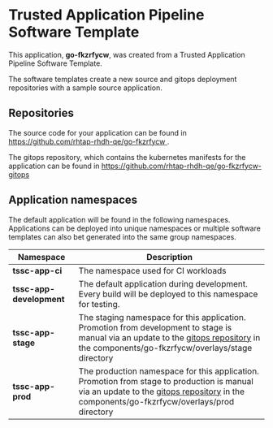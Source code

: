 # Trusted Application Pipeline Software Template

This application, **go-fkzrfycw**, was created from a Trusted Application Pipeline Software Template.

The software templates create a new source and gitops deployment repositories with a sample source application. 

## Repositories

The source code for your application can be found in [https://github.com/rhtap-rhdh-qe/go-fkzrfycw ](https://github.com/rhtap-rhdh-qe/go-fkzrfycw ).
 
The gitops repository, which contains the kubernetes manifests for the application can be found in 
[https://github.com/rhtap-rhdh-qe/go-fkzrfycw-gitops ](https://github.com/rhtap-rhdh-qe/go-fkzrfycw-gitops ) 

## Application namespaces 

The default application will be found in the following namespaces. Applications can be deployed into unique namespaces or multiple software templates can also bet generated into the same group namespaces.  

|  Namespace   |  Description   |  
| -------- | -------- |
| **tssc-app-ci** | The namespace used for CI workloads |
| **tssc-app-development** | The default application during development. Every build will be deployed to this namespace for testing. |
| **tssc-app-stage** | The staging namespace for this application. Promotion from development to stage is manual via an update to the [gitops repository](https://github.com/rhtap-rhdh-qe/go-fkzrfycw-gitops ) in the components/go-fkzrfycw/overlays/stage directory |
| **tssc-app-prod** | The production namespace for this application. Promotion from stage to production is manual via an update to the [gitops repository](https://github.com/rhtap-rhdh-qe/go-fkzrfycw-gitops ) in the components/go-fkzrfycw/overlays/prod directory |